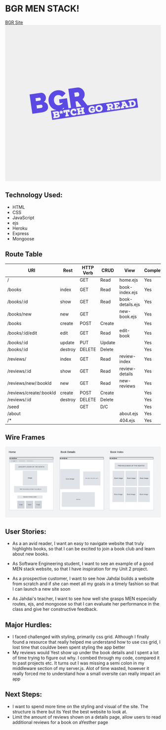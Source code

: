 # BGR MEN STACK!

[BGR Site](https://bgr-e4f832504566.herokuapp.com/)
![BGR Logo](./public/assets/BGR-logos.jpeg)

## Technology Used:

- HTML
- CSS
- JavaScript
- ejs
- Heroku
- Express
- Mongoose

## Route Table

| URI                     | Rest    | HTTP Verb | CRUD   | View             | Complete |
| ----------------------- | ------- | --------- | ------ | ---------------- | -------- |
| /                       |         | GET       | Read   | home.ejs         | Yes      |
| /books                  | index   | GET       | Read   | book-index.ejs   | Yes      |
| /books/:id              | show    | GET       | Read   | book-details.ejs | Yes      |
| /books/new              | new     | GET       |        | new-book.ejs     | Yes      |
| /books                  | create  | POST      | Create |                  | Yes      |
| /books/:id/edit         | edit    | GET       | Read   | edit-book        | Yes      |
| /books/:id              | update  | PUT       | Update |                  | Yes      |
| /books/:id              | destroy | DELETE    | Delete |                  | Yes      |
| /reviews/               | index   | GET       | Read   | review-index     | Yes      |
| /reviews/:id            | show    | GET       | Read   | review-details   | Yes      |
| /reviews/new/:bookId    | new     | GET       | Read   | new-reviews      | Yes      |
| /reviews/create/:bookId | create  | POST      | Create |                  | Yes      |
| /reviews/:id            | destroy | DELETE    | Delete |                  | Yes      |
| /seed                   |         | GET       | D/C    |                  | Yes      |
| /about                  |         |           |        | about.ejs        | Yes      |
| /\*                     |         |           |        | 404.ejs          | Yes      |

## Wire Frames

![P2 wireframes](./public/assets/project2wirefr.png)

## User Stories:

- As a an avid reader, I want an easy to navigate website that truly highlights books, so that I can be excited to join a book club and learn about new books.

- As Software Engineering student, I want to see an example of a good MEN stack website, so that I have inspiration for my Unit 2 project.

- As a prospective customer, I want to see how Jahdai builds a website from scratch and if she can meet all my goals in a timely fashion so that I can launch a new site soon

- As Jahdai's teacher, I want to see how well she grasps MEN especially routes, ejs, and mongoose so that I can evaluate her performance in the class and give her constructive feedback.

## Major Hurdles:

- I faced challenged with styling, primarily css grid. Although I finally found a resource that really helped me understand how to use css grid, I lost time that couldve been spent styling the app better
- My reviews would Yest show up under the book details and I spent a lot of time trying to figure out why. I combed through my code, compared it to past projects etc. It turns out I was missing a semi colon in my middleware section of my server.js. Alot of time wasted, however it really forced me to understand how a small oversite can really impact an app

## Next Steps:

- I want to spend more time on the styling and visual of the site. The structure is there but its Yest the best website to look at.
- Limit the amount of reviews shown on a details page, allow users to read additional reviews for a book on aYesther page
